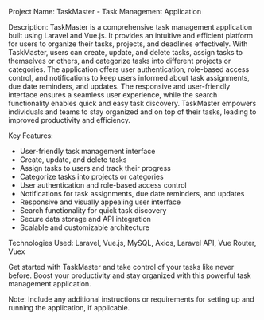 Project Name: TaskMaster - Task Management Application

Description: TaskMaster is a comprehensive task management application built using Laravel and Vue.js. It provides an intuitive and efficient platform for users to organize their tasks, projects, and deadlines effectively. With TaskMaster, users can create, update, and delete tasks, assign tasks to themselves or others, and categorize tasks into different projects or categories. The application offers user authentication, role-based access control, and notifications to keep users informed about task assignments, due date reminders, and updates. The responsive and user-friendly interface ensures a seamless user experience, while the search functionality enables quick and easy task discovery. TaskMaster empowers individuals and teams to stay organized and on top of their tasks, leading to improved productivity and efficiency.

Key Features:
- User-friendly task management interface
- Create, update, and delete tasks
- Assign tasks to users and track their progress
- Categorize tasks into projects or categories
- User authentication and role-based access control
- Notifications for task assignments, due date reminders, and updates
- Responsive and visually appealing user interface
- Search functionality for quick task discovery
- Secure data storage and API integration
- Scalable and customizable architecture

Technologies Used: Laravel, Vue.js, MySQL, Axios, Laravel API, Vue Router, Vuex

Get started with TaskMaster and take control of your tasks like never before. Boost your productivity and stay organized with this powerful task management application.

Note: Include any additional instructions or requirements for setting up and running the application, if applicable.